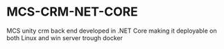 # MCS-CRM-NET-CORE
MCS unity crm back end developed in .NET Core making it deployable on both Linux and win server trough docker
